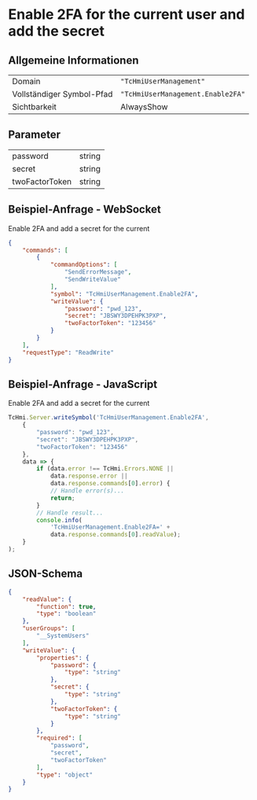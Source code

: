 # Enable 2FA for the current user and add the secret

## Allgemeine Informationen

|  |  |
| - | - |
| Domain | `"TcHmiUserManagement"` |
| Vollständiger Symbol-Pfad | `"TcHmiUserManagement.Enable2FA"` |
| Sichtbarkeit | AlwaysShow |

## Parameter

|  |  |
| - | - |
| password | string |
| secret | string |
| twoFactorToken | string |

## Beispiel-Anfrage - WebSocket

Enable 2FA and add a secret for the current
```json
{
    "commands": [
        {
            "commandOptions": [
                "SendErrorMessage",
                "SendWriteValue"
            ],
            "symbol": "TcHmiUserManagement.Enable2FA",
            "writeValue": {
                "password": "pwd_123",
                "secret": "JBSWY3DPEHPK3PXP",
                "twoFactorToken": "123456"
            }
        }
    ],
    "requestType": "ReadWrite"
}
```

## Beispiel-Anfrage - JavaScript

Enable 2FA and add a secret for the current
```javascript
TcHmi.Server.writeSymbol('TcHmiUserManagement.Enable2FA',
    {
        "password": "pwd_123",
        "secret": "JBSWY3DPEHPK3PXP",
        "twoFactorToken": "123456"
    },
    data => {
        if (data.error !== TcHmi.Errors.NONE ||
            data.response.error ||
            data.response.commands[0].error) {
            // Handle error(s)...
            return;
        }
        // Handle result...
        console.info(
            'TcHmiUserManagement.Enable2FA=' +
            data.response.commands[0].readValue);
    }
);
```

## JSON-Schema

```json
{
    "readValue": {
        "function": true,
        "type": "boolean"
    },
    "userGroups": [
        "__SystemUsers"
    ],
    "writeValue": {
        "properties": {
            "password": {
                "type": "string"
            },
            "secret": {
                "type": "string"
            },
            "twoFactorToken": {
                "type": "string"
            }
        },
        "required": [
            "password",
            "secret",
            "twoFactorToken"
        ],
        "type": "object"
    }
}
```
